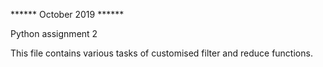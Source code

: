 ****** October 2019 ******

Python assignment 2

This file contains various tasks of customised filter and reduce functions.

